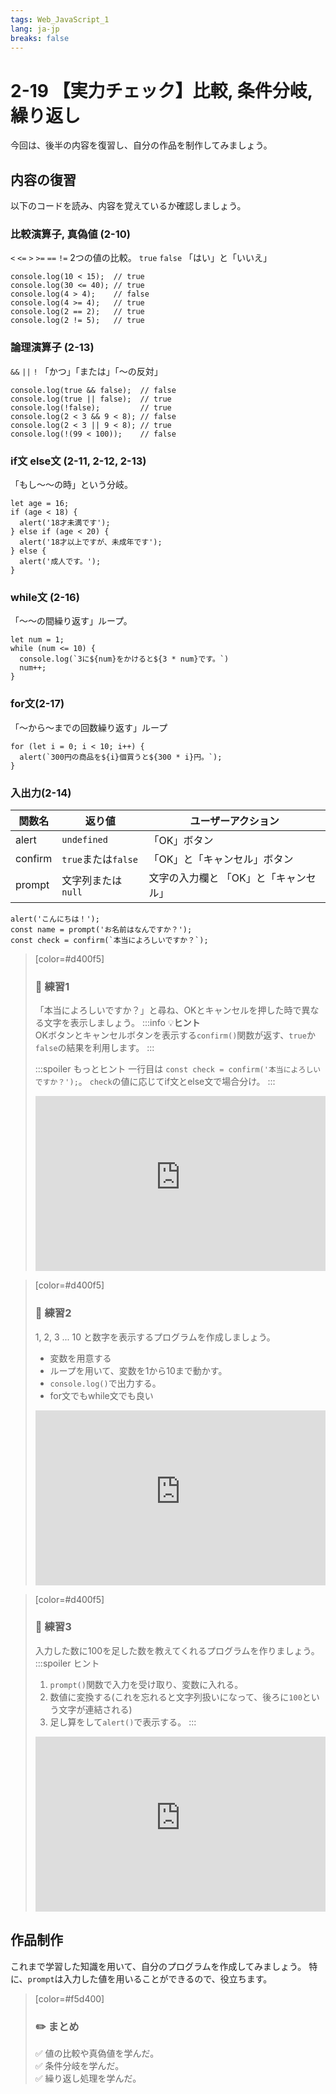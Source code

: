 ```yaml
---
tags: Web_JavaScript_1
lang: ja-jp
breaks: false
---
```


<style>
iframe{
  border: none;
  width: 100%;
  min-height: 20em;
}
.mathjax > .MJXc-display {
    background: #eee;
    border-radius: 8px;
    box-shadow: #eee 0 -6px, #eee 0 6px;
}
</style>

# 2-19 【実力チェック】比較, 条件分岐, 繰り返し

今回は、後半の内容を復習し、自分の作品を制作してみましょう。

## 内容の復習

以下のコードを読み、内容を覚えているか確認しましょう。

### 比較演算子, 真偽値 (2-10)

`<` `<=` `>` `>=` `==` `!=` 2つの値の比較。
`true` `false` 「はい」と「いいえ」

```javascript=
console.log(10 < 15);  // true
console.log(30 <= 40); // true
console.log(4 > 4);    // false
console.log(4 >= 4);   // true
console.log(2 == 2);   // true
console.log(2 != 5);   // true
```
### 論理演算子 (2-13)

`&&` `||` `!` 「かつ」「または」「〜の反対」

```javascript=
console.log(true && false);  // false
console.log(true || false);  // true
console.log(!false);         // true
console.log(2 < 3 && 9 < 8); // false
console.log(2 < 3 || 9 < 8); // true
console.log(!(99 < 100));    // false
```

### if文 else文 (2-11, 2-12, 2-13)

「もし〜〜の時」という分岐。

```javascript=
let age = 16;
if (age < 18) {
  alert('18才未満です');
} else if (age < 20) {
  alert('18才以上ですが、未成年です');
} else {
  alert('成人です。');
}
```

### while文 (2-16)

「〜〜の間繰り返す」ループ。

```javascript=
let num = 1;
while (num <= 10) {
  console.log(`3に${num}をかけると${3 * num}です。`)
  num++;
}
```

### for文(2-17)

「〜から〜までの回数繰り返す」ループ
```javascript=
for (let i = 0; i < 10; i++) {
  alert(`300円の商品を${i}個買うと${300 * i}円。`);
}
```

### 入出力(2-14)
| 関数名   | 返り値 | ユーザーアクション   |
| ------- | -------- | -------- |
| alert   | `undefined` | 「OK」ボタン
| confirm | `true`または`false` | 「OK」と「キャンセル」ボタン
| prompt  | 文字列または`null` | 文字の入力欄と 「OK」と「キャンセル」
```javascript=
alert('こんにちは！');  
const name = prompt('お名前はなんですか？');
const check = confirm(`本当によろしいですか？`);
```

> [color=#d400f5]
> 
> ### :rocket: **練習1**
> 
> 「本当によろしいですか？」と尋ね、OKとキャンセルを押した時で異なる文字を表示しましょう。
> :::info
> :bulb:**ヒント**  
> OKボタンとキャンセルボタンを表示する`confirm()`関数が返す、`true`か`false`の結果を利用します。
> :::
> 
> :::spoiler もっとヒント
> 一行目は `const check = confirm('本当によろしいですか？');`。  `check`の値に応じてif文とelse文で場合分け。
> :::
>
> <iframe src="https://uec-programming.github.io/basic_training/web-sample/editor.html?code=%2F%2F%20%E3%81%9F%E3%81%9A%E3%81%AD%E3%82%8B%0D%0A%0D%0A%2F%2F%20%E3%82%82%E3%81%97%E3%80%8COK%E3%80%8D%E3%81%8C%E6%8A%BC%E3%81%95%E3%82%8C%E3%81%9F%E3%82%89%0D%0A%0D%0A%20%20%2F%2F%20%E6%96%87%E7%AB%A0%E3%82%92%E8%A1%A8%E7%A4%BA%0D%0A%0D%0A%2F%2F%20%E3%81%9D%E3%81%86%E3%81%A7%E3%81%AA%E3%81%91%E3%82%8C%E3%81%B0%0D%0A%0D%0A%20%20%2F%2F%20%E6%96%87%E7%AB%A0%E3%82%92%E8%A1%A8%E7%A4%BA"></iframe>
> 


> [color=#d400f5]
> 
> ### :rocket: **練習2**
> 
> 1, 2, 3 ... 10 と数字を表示するプログラムを作成しましょう。
> - 変数を用意する
> - ループを用いて、変数を1から10まで動かす。
> - `console.log()`で出力する。
> - for文でもwhile文でも良い
>
> <iframe src="https://uec-programming.github.io/basic_training/web-sample/editor.html?code=%2F%2F%20%E5%A4%89%E6%95%B0%E3%82%92%E5%AE%9A%E7%BE%A9%0D%0A%0D%0A%2F%2F%20%E3%83%AB%E3%83%BC%E3%83%97%0D%0A"></iframe>


> [color=#d400f5]
> 
> ### :rocket: **練習3**
> 
> 入力した数に100を足した数を教えてくれるプログラムを作りましょう。
> :::spoiler ヒント
> 1. `prompt()`関数で入力を受け取り、変数に入れる。  
> 1. 数値に変換する(これを忘れると文字列扱いになって、後ろに`100`という文字が連結される)  
> 1. 足し算をして`alert()`で表示する。
> :::
> <iframe src="https://uec-programming.github.io/basic_training/web-sample/editor.html?code="></iframe>
> 


## 作品制作

これまで学習した知識を用いて、自分のプログラムを作成してみましょう。
特に、`prompt`は入力した値を用いることができるので、役立ちます。

> [color=#f5d400]
> ### :pencil2: **まとめ**
> 
> :white_check_mark: 値の比較や真偽値を学んだ。  
> :white_check_mark: 条件分岐を学んだ。  
> :white_check_mark: 繰り返し処理を学んだ。







